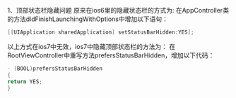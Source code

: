 1、顶部状态栏隐藏问题
原来在ios6里的隐藏状态栏的方式为:
在AppController类的方法didFinishLaunchingWithOptions中增加以下语句：

```objective-c
[[UIApplication sharedApplication] setStatusBarHidden:YES];
```

以上方式在ios7中无效，ios7中隐藏顶部状态栏的方法为：
在RootViewController中重写方法prefersStatusBarHidden，增加以下代码：

```objective-c
- (BOOL)prefersStatusBarHidden
{
return YES;
}
```

